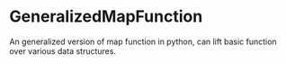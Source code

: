 # GeneralizedMapFunction
An generalized version of map function in python, can lift basic function over various data structures.
